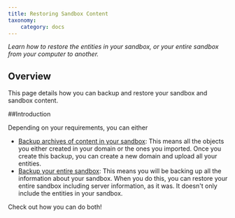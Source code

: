 ```yaml
---
title: Restoring Sandbox Content
taxonomy:
    category: docs
---
```


*Learn how to restore the entities in your sandbox, or your entire sandbox from your computer to another.*

## Overview

This page details how you can backup and restore your sandbox and sandbox content. 

##Introduction

Depending on your requirements, you can either
- [Backup archives of content in your sandbox](../restoring-sandbox-content/backup-entities): This means all the objects you either created in your domain or the ones you imported. Once you create this backup, you can create a new domain and upload all your entities.  
- [Backup your entire sandbox](../restoring-sandbox-content/backup-sandbox): This means you will be backing up all the information about your sandbox. When you do this, you can restore your entire sandbox including server information, as it was. It doesn't only include the entities in your sandbox. 

Check out how you can do both!

